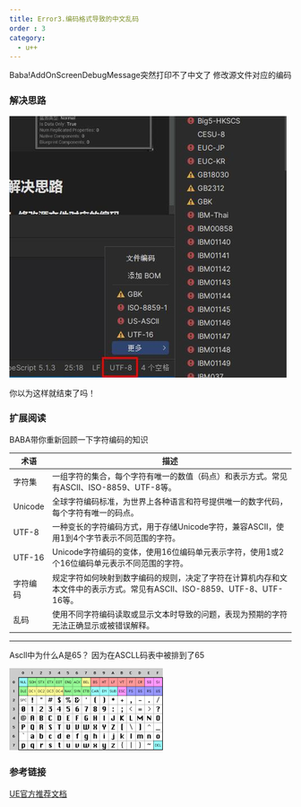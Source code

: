 ```yaml
---
title: Error3.编码格式导致的中文乱码
order : 3
category:
  - u++
---
```



<ChatMessage avatar="../../assets/emoji/kclr.png" :avatarWidth="40">
Baba!AddOnScreenDebugMessage突然打印不了中文了
</ChatMessage>

<ChatMessage avatar="../../assets/emoji/dsyj.png" :avatarWidth="40" alignLeft>
修改源文件对应的编码
</ChatMessage>

### 解决思路

![](..%2Fassets%2FUTF-8.jpg)

<ChatMessage avatar="../../assets/emoji/dsyj.png" :avatarWidth="40" alignLeft>
你以为这样就结束了吗！
</ChatMessage>

### 扩展阅读

<ChatMessage avatar="../../assets/emoji/bqb (3).png" :avatarWidth="40" alignLeft>
BABA带你重新回顾一下字符编码的知识
</ChatMessage>

| 术语      | 描述                                                                       |
|---------|--------------------------------------------------------------------------|
| 字符集     | 一组字符的集合，每个字符有唯一的数值（码点）和表示方式。常见有ASCII、ISO-8859、UTF-8等。                    |
| Unicode | 全球字符编码标准，为世界上各种语言和符号提供唯一的数字代码，每个字符有唯一的码点。                                |
| UTF-8   | 一种变长的字符编码方式，用于存储Unicode字符，兼容ASCII，使用1到4个字节表示不同范围的字符。                     |
| UTF-16  | Unicode字符编码的变体，使用16位编码单元表示字符，使用1或2个16位编码单元表示不同范围的字符。                     |
| 字符编码    | 规定字符如何映射到数字编码的规则，决定了字符在计算机内存和文本文件中的表示方式。常见有ASCII、ISO-8859、UTF-8、UTF-16等。 |
| 乱码      | 使用不同字符编码读取或显示文本时导致的问题，表现为预期的字符无法正确显示或被错误解释。                              |


<hr>

<ChatMessage avatar="../../assets/emoji/kclr.png" :avatarWidth="40">
Ascll中为什么A是65？
</ChatMessage>


<ChatMessage avatar="../../assets/emoji/bqb (2).png" :avatarWidth="40" alignLeft>
因为在ASCLL码表中被排到了65
</ChatMessage>

![Ascll128](..%2Fassets%2FASCLL.png)

### 参考链接
[UE官方推荐文档](https://www.joelonsoftware.com/2003/10/08/the-absolute-minimum-every-software-developer-absolutely-positively-must-know-about-unicode-and-character-sets-no-excuses/)